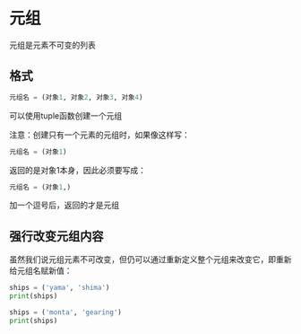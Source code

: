 # 元组

元组是元素不可变的列表

## 格式

```python
元组名 = (对象1, 对象2, 对象3, 对象4)
```

可以使用tuple函数创建一个元组

注意：创建只有一个元素的元组时，如果像这样写：  

```python
元组名 = (对象1)
```

返回的是对象1本身，因此必须要写成：

```python
元组名 = (对象1,)
```

加一个逗号后，返回的才是元组

## 强行改变元组内容

虽然我们说元组元素不可改变，但仍可以通过重新定义整个元组来改变它，即重新给元组名赋新值：

```python
ships = ('yama', 'shima')
print(ships)

ships = ('monta', 'gearing')
print(ships)
```

